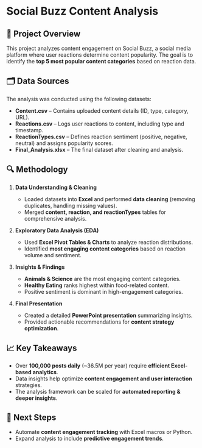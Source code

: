 # Social Buzz Content Analysis  

## 📌 Project Overview  
This project analyzes content engagement on Social Buzz, a social media platform where user reactions determine content popularity. The goal is to identify the **top 5 most popular content categories** based on reaction data.  

## 🗂️ Data Sources  
The analysis was conducted using the following datasets:  
- **Content.csv** – Contains uploaded content details (ID, type, category, URL).  
- **Reactions.csv** – Logs user reactions to content, including type and timestamp.  
- **ReactionTypes.csv** – Defines reaction sentiment (positive, negative, neutral) and assigns popularity scores.  
- **Final_Analysis.xlsx** – The final dataset after cleaning and analysis.  

## 🔍 Methodology  
1. **Data Understanding & Cleaning**  
   - Loaded datasets into **Excel** and performed **data cleaning** (removing duplicates, handling missing values).  
   - Merged **content, reaction, and reactionTypes** tables for comprehensive analysis.  

2. **Exploratory Data Analysis (EDA)**  
   - Used **Excel Pivot Tables & Charts** to analyze reaction distributions.  
   - Identified **most engaging content categories** based on reaction volume and sentiment.  

3. **Insights & Findings**  
   - **Animals & Science** are the most engaging content categories.  
   - **Healthy Eating** ranks highest within food-related content.  
   - Positive sentiment is dominant in high-engagement categories.  

4. **Final Presentation**  
   - Created a detailed **PowerPoint presentation** summarizing insights.  
   - Provided actionable recommendations for **content strategy optimization**.  

## 📈 Key Takeaways  
- Over **100,000 posts daily** (~36.5M per year) require **efficient Excel-based analytics**.  
- Data insights help optimize **content engagement and user interaction** strategies.  
- The analysis framework can be scaled for **automated reporting & deeper insights**.  

## 🚀 Next Steps  
- Automate **content engagement tracking** with Excel macros or Python.  
- Expand analysis to include **predictive engagement trends**.  
